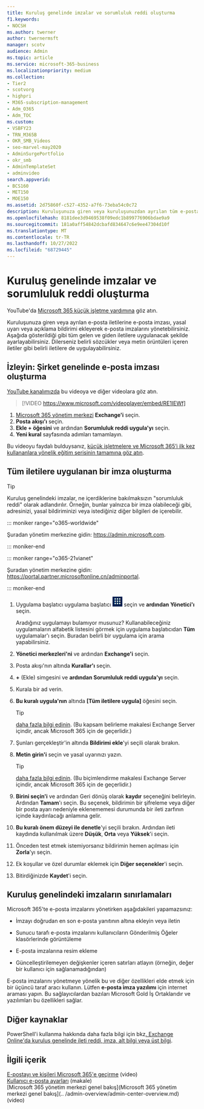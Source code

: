 ```yaml
---
title: Kuruluş genelinde imzalar ve sorumluluk reddi oluşturma
f1.keywords:
- NOCSH
ms.author: twerner
author: twernermsft
manager: scotv
audience: Admin
ms.topic: article
ms.service: microsoft-365-business
ms.localizationpriority: medium
ms.collection:
- Tier2
- scotvorg
- highpri
- M365-subscription-management
- Adm_O365
- Adm_TOC
ms.custom:
- VSBFY23
- TRN_M365B
- OKR_SMB_Videos
- seo-marvel-may2020
- AdminSurgePortfolio
- okr_smb
- AdminTemplateSet
- adminvideo
search.appverid:
- BCS160
- MET150
- MOE150
ms.assetid: 2d75860f-c527-4352-a7f6-73eba54c0c72
description: Kuruluşunuza giren veya kuruluşunuzdan ayrılan tüm e-posta iletileri için yasal uyarılar veya açıklama bildirimleri de dahil olmak üzere e-posta imzalarını yönetin.
ms.openlocfilehash: 8181dee3d9469538f09edc1b899776906bdae9a9
ms.sourcegitcommit: 181a0aff54842dcbafd834647c6e9ee47304d10f
ms.translationtype: MT
ms.contentlocale: tr-TR
ms.lasthandoff: 10/27/2022
ms.locfileid: "68729445"
---
```

# <a name="create-organization-wide-signatures-and-disclaimers"></a>Kuruluş genelinde imzalar ve sorumluluk reddi oluşturma

YouTube'da [Microsoft 365 küçük işletme yardımına](https://go.microsoft.com/fwlink/?linkid=2197659) göz atın.

 Kuruluşunuza giren veya ayrılan e-posta iletilerine e-posta imzası, yasal uyarı veya açıklama bildirimi ekleyerek e-posta imzalarını yönetebilirsiniz. Aşağıda gösterildiği gibi tüm gelen ve giden iletilere uygulanacak şekilde ayarlayabilirsiniz. Dilerseniz belirli sözcükler veya metin örüntüleri içeren iletiler gibi belirli iletilere de uygulayabilirsiniz.

## <a name="watch-create-a-company-wide-email-signature"></a>İzleyin: Şirket genelinde e-posta imzası oluşturma
  
[YouTube kanalımızda](https://go.microsoft.com/fwlink/?linkid=2198031) bu videoya ve diğer videolara göz atın.

> [!VIDEO https://www.microsoft.com/videoplayer/embed/RE1IEWf] 

1. <a href="https://go.microsoft.com/fwlink/p/?linkid=2024339" target="_blank">Microsoft 365 yönetim merkezi</a> **Exchange'i** seçin.
1. **Posta akışı'ı** seçin.
1. **Ekle + öğesini** ve ardından **Sorumluluk reddi uygula'yı** seçin.
1. **Yeni kural** sayfasında adımları tamamlayın. 

Bu videoyu faydalı bulduysanız, [küçük işletmelere ve Microsoft 365’i ilk kez kullananlara yönelik eğitim serisinin tamamına göz atın](../../business-video/index.yml).

## <a name="create-a-signature-that-applies-to-all-messages"></a>Tüm iletilere uygulanan bir imza oluşturma

> [!TIP]
> Kuruluş genelindeki imzalar, ne içerdiklerine bakılmaksızın "sorumluluk reddi" olarak adlandırılır. Örneğin, bunlar yalnızca bir imza olabileceği gibi, adresinizi, yasal bildiriminizi veya istediğiniz diğer bilgileri de içerebilir.
    
::: moniker range="o365-worldwide"

Şuradan yönetim merkezine gidin: <a href="https://go.microsoft.com/fwlink/p/?linkid=2024339" target="_blank">https://admin.microsoft.com</a>.

::: moniker-end

::: moniker range="o365-21vianet"

Şuradan yönetim merkezine gidin: <a href="https://go.microsoft.com/fwlink/p/?linkid=850627" target="_blank">https://portal.partner.microsoftonline.cn/adminportal</a>.

::: moniker-end

1. Uygulama başlatıcı uygulama başlatıcı ![simgesini](../../media/7502f4ec-3c9a-435d-a7b4-b9cda85189a7.png) seçin ve **ardından Yönetici'ı** seçin.
   
    Aradığınız uygulamayı bulamıyor musunuz? Kullanabileceğiniz uygulamaların alfabetik listesini görmek için uygulama başlatıcıdan **Tüm** uygulamalar'ı seçin. Buradan belirli bir uygulama için arama yapabilirsiniz. 
    
2. **Yönetici merkezleri'ni** ve ardından **Exchange'i** seçin.
    
3. Posta akışı'nın altında **Kurallar'ı** seçin.
    
4. **+** (Ekle) simgesini ve **ardından Sorumluluk reddi uygula'yı** seçin.
    
5. Kurala bir ad verin.
    
6. **Bu kuralı uygula'nın** altında **[Tüm iletilere uygula]** öğesini seçin.
    
    > [!TIP]
    > [daha fazla bilgi edinin](/Exchange/policy-and-compliance/mail-flow-rules/signatures#Scoping). (Bu kapsam belirleme makalesi Exchange Server içindir, ancak Microsoft 365 için de geçerlidir.) 
  
7. Şunları gerçekleştir'in altında **Bildirimi ekle**'yi seçili olarak bırakın. 
    
8.  **Metin girin'i** seçin ve yasal uyarınızı yazın. 
    
    > [!TIP]
    > [daha fazla bilgi edinin](/Exchange/policy-and-compliance/mail-flow-rules/signatures#FormatDisclaimer). (Bu biçimlendirme makalesi Exchange Server içindir, ancak Microsoft 365 için de geçerlidir.) 

9. **Birini seçin'i** ve ardından Geri dönüş olarak **kaydır** seçeneğini belirleyin. Ardından **Tamam**'ı seçin. Bu seçenek, bildirimin bir şifreleme veya diğer bir posta ayarı nedeniyle eklenememesi durumunda bir ileti zarfının içinde kaydırılacağı anlamına gelir.
    
10. **Bu kuralı önem düzeyi ile denetle**'yi seçili bırakın. Ardından ileti kaydında kullanılmak üzere **Düşük**, **Orta** veya **Yüksek**'i seçin. 
    
11. Önceden test etmek istemiyorsanız bildirimin hemen açılması için **Zorla**'yı seçin. 
    
12. Ek koşullar ve özel durumlar eklemek için **Diğer seçenekler**'i seçin. 
    
13. Bitirdiğinizde **Kaydet**'i seçin. 
    
## <a name="limitations-of-organization-wide-signatures"></a>Kuruluş genelindeki imzaların sınırlamaları

Microsoft 365'te e-posta imzalarını yönetirken aşağıdakileri yapamazsınız:
  
- İmzayı doğrudan en son e-posta yanıtının altına ekleyin veya iletin
    
- Sunucu tarafı e-posta imzalarını kullanıcıların Gönderilmiş Öğeler klasörlerinde görüntüleme
    
- E-posta imzalarına resim ekleme
    
- Güncelleştirilemeyen değişkenler içeren satırları atlayın (örneğin, değer bir kullanıcı için sağlanamadığından)
    
E-posta imzalarını yönetmeye yönelik bu ve diğer özellikleri elde etmek için bir üçüncü taraf aracı kullanın. Lütfen **e-posta imza yazılımı** için internet araması yapın. Bu sağlayıcılardan bazıları Microsoft Gold İş Ortaklarıdır ve yazılımları bu özellikleri sağlar. 
  
## <a name="more-resources"></a>Diğer kaynaklar

PowerShell'i kullanma hakkında daha fazla bilgi için bkz[. Exchange Online'da kuruluş genelinde ileti reddi, imza, alt bilgi veya üst bilgi](/exchange/security-and-compliance/mail-flow-rules/disclaimers-signatures-footers-or-headers).

## <a name="related-content"></a>İlgili içerik

[E-postayı ve kişileri Microsoft 365'e geçirme](migrate-email-and-contacts-admin.md) (video)\
[Kullanıcı e-posta ayarları](../email/office-365-user-email-settings.md) (makale)\
[Microsoft 365 yönetim merkezi genel bakış](Microsoft 365 yönetim merkezi genel bakış](.. /admin-overview/admin-center-overview.md) (video)

